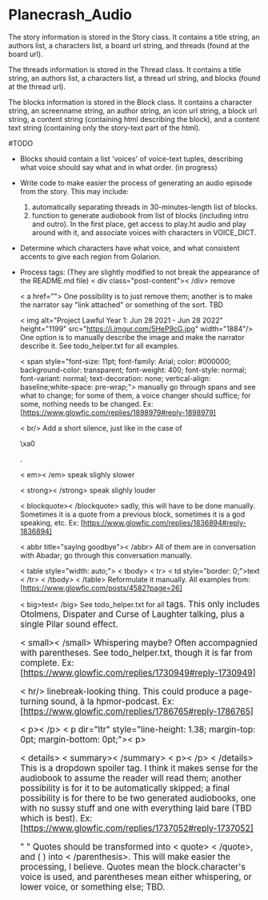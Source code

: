 # Planecrash_Audio

The story information is stored in the Story class.
It contains a title string, an authors list, a characters list, a board url string, and threads (found at the board url).

The threads information is stored in the Thread class.
It contains a title string, an authors list, a characters list, a thread url string, and blocks (found at the thread url).

The blocks information is stored in the Block class.
It contains a character string, an screenname string, an author string, an icon url string, a block url string, a content string (containing html describing the block), and a content text string (containing only the story-text part of the html).

#TODO
- Blocks should contain a list 'voices' of voice-text tuples, describing what voice should say what and in what order. (in progress)

- Write code to make easier the process of generating an audio episode from the story. This may include:
    1. automatically separating threads in 30-minutes-length list of blocks.
    2. function to generate audiobook from list of blocks (including intro and outro).
    In the first place, get access to play.ht audio and play around with it, and associate voices with characters in VOICE_DICT.

- Determine which characters have what voice, and what consistent accents to give each region from Golarion.

- Process tags: (They are slightly modified to not break the appearance of the README.md file)
    < div class="post-content">< /div>
    remove

    < a href=""></a>
    One possibility is to just remove them; another is to make the narrator say "link attached" or something of the sort. TBD
    
    < img alt="Project Lawful Year 1:  Jun 28 2021 - Jun 28 2022" height="1199" src="https://i.imgur.com/5HeP9cG.jpg" width="1884"/>
    One option is to manually describe the image and make the narrator describe it. See todo_helper.txt for all examples.
    
    < span style="font-size: 11pt; font-family: Arial; color: #000000; background-color: transparent; font-weight: 400; font-style: normal; font-variant: normal; text-decoration: none; vertical-align: baseline;white-space: pre-wrap;"></span>
    manually go through spans and see what to change; for some of them, a voice changer should suffice; for some, nothing needs to be changed.
    Ex: [https://www.glowfic.com/replies/1898979#reply-1898979]
    
    < br/>
    Add a short silence, just like in the case of <p>\xa0</p>.
    
    < em>< /em>
    speak slighly slower
    
    < strong>< /strong>
    speak slighly louder
    
    < blockquote>< /blockquote>
    sadly, this will have to be done manually. Sometimes it is a quote from a previous block, sometimes it is a god speaking, etc. 
    Ex: [https://www.glowfic.com/replies/1836894#reply-1836894]
    
    < abbr title="saying goodbye">< /abbr>
    All of them are in conversation with Abadar; go through this conversation manually.
    
    < table style="width: auto;">
	    < tbody>
	      < tr>
	        < td style="border: 0;">text</td>
        < /tr>
      < /tbody>
    < /table>
    Reformulate it manually.
    All examples from: [https://www.glowfic.com/posts/4582?page=26]
    
    < big>test< /big>
    See todo_helper.txt for all <big> tags. This only includes Otolmens, Dispater and Curse of Laughter talking, plus a single Pilar sound effect.

    < small>< /small>
    Whispering maybe? Often accompagnied with parentheses. See todo_helper.txt, though it is far from complete.
    Ex: [https://www.glowfic.com/replies/1730949#reply-1730949]

    < hr/>
    linebreak-looking thing. This could produce a page-turning sound, à la hpmor-podcast.
    Ex: [https://www.glowfic.com/replies/1786765#reply-1786765]

    < p>< /p>
    < p dir="ltr" style="line-height: 1.38; margin-top: 0pt; margin-bottom: 0pt;">< p>

    < details>
	    < summary>< /summary>
	    < p>< /p>
    < /details>
    This is a dropdown spoiler tag. I think it makes sense for the audiobook to assume the reader will read them; another possibility is for it to be automatically skipped; a final possibility is for there to be two generated audiobooks, one with no sussy stuff and one with everything laid bare (TBD which is best).
    Ex: [https://www.glowfic.com/replies/1737052#reply-1737052]
    
    " " Quotes should be transformed into < quote> < /quote>, and ( ) into <parenthesis> < /parenthesis>. This will make easier the processing, I believe. Quotes mean the block.character's voice is used, and parentheses mean either whispering, or lower voice, or something else; TBD.